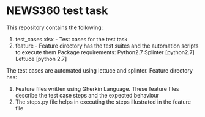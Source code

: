 # NEWS360 test task

This repository contains the following:

1. test_cases.xlsx - Test cases for the test task
2. feature - Feature directory has the test suites and the automation scripts to execute them
Package requirements:
    Python2.7
    Splinter [python2.7]
    Lettuce [python 2.7]

The test cases are automated using lettuce and splinter.
Feature directory has:
1. Feature files written using Gherkin Language. These feature files describe the test case steps and the expected behaviour
2. The steps.py file helps in executing the steps illustrated in the feature file
